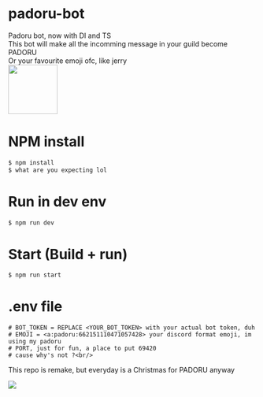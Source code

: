 # padoru-bot
Padoru bot, now with DI and TS <br/>
This bot will make all the incomming message in your guild become PADORU <br/>
Or your favourite emoji ofc, like jerry <br/>
<img src="https://i.redd.it/y8cmqu9ada341.jpg" width="100" height="auto"/>
# NPM install
```bash
$ npm install
$ what are you expecting lol
```

# Run in dev env
```bash
$ npm run dev
```

# Start (Build + run)
```bash
$ npm run start
```

# .env file
```dotenv
# BOT_TOKEN = REPLACE <YOUR_BOT_TOKEN> with your actual bot token, duh
# EMOJI = <a:padoru:662151110471057428> your discord format emoji, im using my padoru
# PORT, just for fun, a place to put 69420
# cause why's not ?<br/>
```
This repo is remake, but everyday is a Christmas for PADORU anyway

<img src="https://thumbs.gfycat.com/RaggedIckyEquestrian-size_restricted.gif" />

